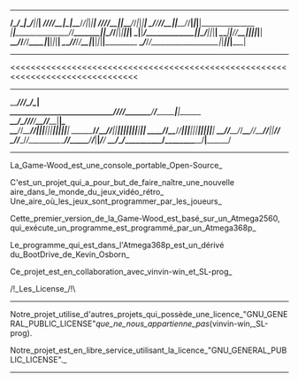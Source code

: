 ___________________________________________________________________________
____/___________\_________/___\__________|___\________/___|_|_____________|
___/__/__________________/_/_\_\_________|_|\_\______/_/|_|_|__|
__/__/__________________/_/___\_\________|_|_\_\____/_/_|_|_|__|
_/__/__________________/_/_____\_\_______|_|__\_\__/_/__|_|_|__|_______________
_|__|_________________/_/_______\_\______|_|___\_\/_/___|_|_|_________|_|_____|
_|__|________________/___________\_\_____|_|____\__/____|_|_|__|
_\__\____|______|___/_/___________\_\____|_|____________|_|_|__|
__\__\_______/_/___/_/_____________\_\___|_|____________|_|_|__|
___\__\_____/_/___/_/_______________\_\__|_|____________|_|_|__|___________
____\________/___/_/_________________\_\_|_|____________|_|_|_____________|
_______________________________________________________________________________
<<<<<<<<<<<<<<<<<<<<<<<<<<<<<<<<<<<<<<<<<<<<<<<<<<<<<<<<<<<<<<<<<<<<<<<<<<<<<<<
_________________________________________________________________________________
\_\_____________________________/_/__/_________\_______/_________\____|__________\
_\_\___________________________/_/__/__/_____\__\_____/__/_____\__\___|__|_____\__\
__\_\__________/___\__________/_/__/__/_______\__\___/__/_______\__\__|__|______\__\
___\_\________/_/_\_\________/_/__|__|_________|__|_|__|_________|__|_|__|______|__|
____\_\______/_/___\_\______/_/___|__|_________|__|_|__|_________|__|_|__|______|__|
_____\_\____/_/_____\_\____/_/____|__|_________|__|_|__|_________|__|_|__|______|__|
______\_\__/_/_______\_\__/_/______\__\_______/__/___\__\_______/__/__|__|______/__/
_______\_\/_/_________\_\/_/________\__\_____/__/_____\__\_____/__/___|__|_____/__/
________\__/___________\__/__________\_________/_______\_________/____|__________/
_________________________________________________________________________________
>>>>>>>>>>>>>>>>>>>>>>>>>>>>>>>>>>>>>>>>>>>>>>>>>>>>>>>>>>>>>>>>>>>>>>>>>>>>>>>>>
	


La_Game-Wood_est_une_console_portable_Open-Source_

C'est_un_projet_qui_a_pour_but_de_faire_naître_une_nouvelle
aire_dans_le_monde_du_jeux_vidéo_rétro_
Une_aire_où_les_jeux_sont_programmer_par_les_joueurs_

Cette_premier_version_de_la_Game-Wood_est_basé_sur_un_Atmega2560,
qui_exécute_un_programme_est_programmé_par_un_Atmega368p_

Le_programme_qui_est_dans_l'Atmega368p_est_un_dérivé
du_BootDrive_de_Kevin_Osborn_

Ce_projet_est_en_collaboration_avec_vinvin-win_et_SL-prog_

/!\_Les_License_/!\
___________________

Notre_projet_utilise_d'autres_projets_qui_possède_une_licence_"GNU_GENERAL_PUBLIC_LICENSE"_que_ne_nous_appartienne_pas_(vinvin-win,_SL-prog).

Notre_projet_est_en_libre_service_utilisant_la_licence_"GNU_GENERAL_PUBLIC_LICENSE"._

___________________